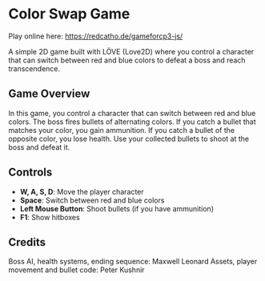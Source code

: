 # Color Swap Game

Play online here: https://redcatho.de/gameforcp3-js/

A simple 2D game built with LÖVE (Love2D) where you control a character that can switch between red and blue colors to defeat a boss and reach transcendence.

## Game Overview

In this game, you control a character that can switch between red and blue colors. The boss fires bullets of alternating colors. If you catch a bullet that matches your color, you gain ammunition. If you catch a bullet of the opposite color, you lose health. Use your collected bullets to shoot at the boss and defeat it.

## Controls

- **W, A, S, D**: Move the player character
- **Space**: Switch between red and blue colors
- **Left Mouse Button**: Shoot bullets (if you have ammunition)
- **F1**: Show hitboxes

## Credits
Boss AI, health systems, ending sequence: Maxwell Leonard
Assets, player movement and bullet code: Peter Kushnir
